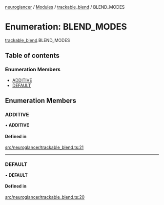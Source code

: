 [neuroglancer](../README.md) / [Modules](../modules.md) / [trackable\_blend](../modules/trackable_blend.md) / BLEND\_MODES

# Enumeration: BLEND\_MODES

[trackable_blend](../modules/trackable_blend.md).BLEND_MODES

## Table of contents

### Enumeration Members

- [ADDITIVE](trackable_blend.BLEND_MODES.md#additive)
- [DEFAULT](trackable_blend.BLEND_MODES.md#default)

## Enumeration Members

### ADDITIVE

• **ADDITIVE**

#### Defined in

[src/neuroglancer/trackable_blend.ts:21](https://github.com/ActiveBrainAtlas2/neuroglancer/blob/540617bc/src/neuroglancer/trackable_blend.ts#L21)

___

### DEFAULT

• **DEFAULT**

#### Defined in

[src/neuroglancer/trackable_blend.ts:20](https://github.com/ActiveBrainAtlas2/neuroglancer/blob/540617bc/src/neuroglancer/trackable_blend.ts#L20)
